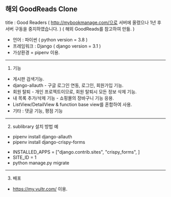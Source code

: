 
## 해외 GoodReads Clone 
title : Good Readers 
( http://mybookmanage.com/으로 서버에 올렸으나 1년 후 서버 구동을 중지하였습니다. )
( 해외 GoodReads를 참고하여 만듦. )  
  
* 언어 : 파이썬 ( python version = 3.8 )
* 프레임워크 : Django ( django version = 3.1 ) 
* 가상환경 = pipenv 이용.  
     
----------------------------------------------------------------- 
   
1. 기능 
* 게시판 검색기능.
* django-allauth - 구글 로그인 연동, 로그인, 회원가입 기능.
* 회원 탈퇴 - 개인 프로젝트이므로, 회원 탈퇴시 모든 정보 삭제 기능.
* 내 목록 추가/삭제 기능 - 쇼핑몰의 장바구니 기능 응용.
* ListView/DetailView & function base view를 혼합하여 사용.
* 기타 : 댓글 기능, 평점 기능  
-------------------------------------------------------------------
   
2. sublibrary 설치 방법 예
* pipenv install django-allauth 
* pipenv install django-crispy-forms
+ INSTALLED_APPS = ["django.contrib.sites", 
    "crispy_forms", ] 
+ SITE_ID = 1 
+ python manage.py migrate  
 
--------------------------------------------------------------------

3. 배포 
* https://my.vultr.com/ 이용.
  
        
 
  
